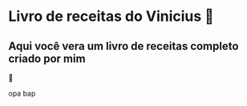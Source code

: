 # **Livro de receitas do Vinicius** :shallow_pan_of_food:

## Aqui você vera um livro de receitas completo criado por mim

:chicken:	

opa bap